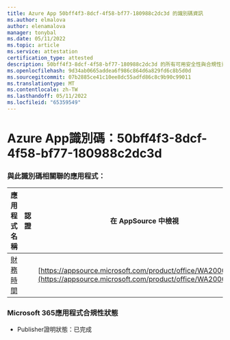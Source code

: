 ```yaml
---
title: Azure App 50bff4f3-8dcf-4f58-bf77-180988c2dc3d 的識別碼資訊
ms.author: elmalova
author: elenamalova
manager: tonybal
ms.date: 05/11/2022
ms.topic: article
ms.service: attestation
certification_type: attested
description: 50bff4f3-8dcf-4f58-bf77-180988c2dc3d 的所有可用安全性與合規性資訊。
ms.openlocfilehash: 9d34ab0665addea6f986c864d6a829fd6c8b5d0d
ms.sourcegitcommit: 07b2885ce41c10ee8dc55adfd86c8c9b90c99011
ms.translationtype: MT
ms.contentlocale: zh-TW
ms.lasthandoff: 05/11/2022
ms.locfileid: "65359549"
---
```

# <a name="azure-app-id-50bff4f3-8dcf-4f58-bf77-180988c2dc3d"></a>Azure App識別碼：50bff4f3-8dcf-4f58-bf77-180988c2dc3d


### <a name="apps-associated-with-this-id"></a>與此識別碼相關聯的應用程式：
| **應用程式名稱** | **認證** | **在 AppSource 中檢視** |
|--------------|---------------|-----------------------|
| [財務時間](../forward/WA200004054.md) |  | [https://appsource.microsoft.com/product/office/WA200004054](https://appsource.microsoft.com/product/office/WA200004054) |

### <a name="microsoft-365-app-compliance-status"></a>Microsoft 365應用程式合規性狀態
- Publisher證明狀態：已完成
